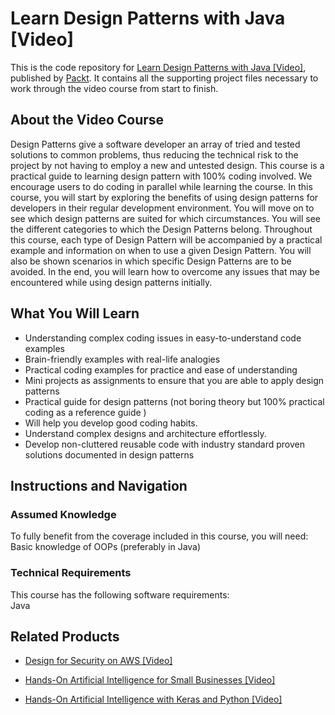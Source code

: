 


# Learn Design Patterns with Java [Video]
This is the code repository for [Learn Design Patterns with Java [Video]](https://www.packtpub.com/application-development/learn-design-patterns-java-video?utm_source=github&utm_medium=repository&utm_campaign=9781788838795), published by [Packt](https://www.packtpub.com/?utm_source=github). It contains all the supporting project files necessary to work through the video course from start to finish.
## About the Video Course
Design Patterns give a software developer an array of tried and tested solutions to common problems, thus reducing the technical risk to the project by not having to employ a new and untested design. This course is a practical guide to learning design pattern with 100% coding involved. We encourage users to do coding in parallel while learning the course. 
In this course, you will start by exploring the benefits of using design patterns for developers in their regular development environment. You will move on to see which design patterns are suited for which circumstances. You will see the different categories to which the Design Patterns belong. Throughout this course, each type of Design Pattern will be accompanied by a practical example and information on when to use a given Design Pattern. You will also be shown scenarios in which specific Design Patterns are to be avoided.
In the end, you will learn how to overcome any issues that may be encountered while using design patterns initially.

<H2>What You Will Learn</H2>
<DIV class=book-info-will-learn-text>
<UL>
<LI>Understanding complex coding issues in easy-to-understand code examples&nbsp; 
<LI>Brain-friendly examples with real-life analogies 
<LI>Practical coding examples for practice and ease of understanding 
<LI>Mini projects as assignments to ensure that you are able to apply design patterns 
<LI>Practical guide for design patterns (not boring theory but 100% practical coding as a reference guide ) 
<LI>Will help you develop good coding habits.&nbsp; 
<LI>Understand complex designs and architecture effortlessly.&nbsp; 
<LI>Develop non-cluttered reusable code with industry standard proven solutions documented in design patterns </LI></UL></DIV>

## Instructions and Navigation
### Assumed Knowledge
To fully benefit from the coverage included in this course, you will need:<br/>
Basic knowledge of OOPs (preferably in Java)
### Technical Requirements
This course has the following software requirements:<br/>
Java 



## Related Products
* [Design for Security on AWS [Video]](https://www.packtpub.com/virtualization-and-cloud/design-security-aws-video?utm_source=github&utm_medium=repository&utm_campaign=9781838556440)

* [Hands-On Artificial Intelligence for Small Businesses [Video]](https://www.packtpub.com/big-data-and-business-intelligence/hands-artificial-intelligence-small-businesses-video?utm_source=github&utm_medium=repository&utm_campaign=9781788391863)

* [Hands-On Artificial Intelligence with Keras and Python [Video]](https://www.packtpub.com/application-development/hands-artificial-intelligence-keras-and-python-video?utm_source=github&utm_medium=repository&utm_campaign=9781838557829)


